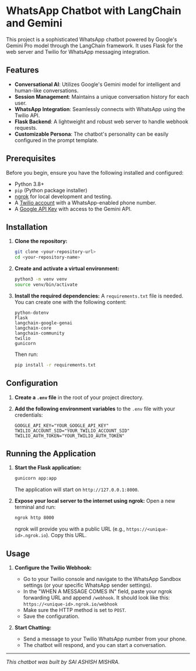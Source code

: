 # WhatsApp Chatbot with LangChain and Gemini

This project is a sophisticated WhatsApp chatbot powered by Google's Gemini Pro model through the LangChain framework. It uses Flask for the web server and Twilio for WhatsApp messaging integration.

## Features

- **Conversational AI**: Utilizes Google's Gemini model for intelligent and human-like conversations.
- **Session Management**: Maintains a unique conversation history for each user.
- **WhatsApp Integration**: Seamlessly connects with WhatsApp using the Twilio API.
- **Flask Backend**: A lightweight and robust web server to handle webhook requests.
- **Customizable Persona**: The chatbot's personality can be easily configured in the prompt template.

## Prerequisites

Before you begin, ensure you have the following installed and configured:

- Python 3.8+
- `pip` (Python package installer)
- [ngrok](https://ngrok.com/download) for local development and testing.
- A [Twilio account](https://www.twilio.com/try-twilio) with a WhatsApp-enabled phone number.
- A [Google API Key](https://aistudio.google.com/app/apikey) with access to the Gemini API.

## Installation

1.  **Clone the repository:**
    ```bash
    git clone <your-repository-url>
    cd <your-repository-name>
    ```

2.  **Create and activate a virtual environment:**
    ```bash
    python3 -m venv venv
    source venv/bin/activate
    ```

3.  **Install the required dependencies:**
    A `requirements.txt` file is needed. You can create one with the following content:
    ```
    python-dotenv
    Flask
    langchain-google-genai
    langchain-core
    langchain-community
    twilio
    gunicorn
    ```
    Then run:
    ```bash
    pip install -r requirements.txt
    ```

## Configuration

1.  **Create a `.env` file** in the root of your project directory.

2.  **Add the following environment variables** to the `.env` file with your credentials:
    ```
    GOOGLE_API_KEY="YOUR_GOOGLE_API_KEY"
    TWILIO_ACCOUNT_SID="YOUR_TWILIO_ACCOUNT_SID"
    TWILIO_AUTH_TOKEN="YOUR_TWILIO_AUTH_TOKEN"
    ```

## Running the Application

1.  **Start the Flask application:**
    ```bash
    gunicorn app:app
    ```
    The application will start on `http://127.0.0.1:8000`.

2.  **Expose your local server to the internet using ngrok:**
    Open a new terminal and run:
    ```bash
    ngrok http 8000
    ```
    ngrok will provide you with a public URL (e.g., `https://<unique-id>.ngrok.io`). Copy this URL.

## Usage

1.  **Configure the Twilio Webhook:**
    - Go to your Twilio console and navigate to the WhatsApp Sandbox settings (or your specific WhatsApp sender settings).
    - In the "WHEN A MESSAGE COMES IN" field, paste your ngrok forwarding URL and append `/webhook`. It should look like this:
      `https://<unique-id>.ngrok.io/webhook`
    - Make sure the HTTP method is set to `POST`.
    - Save the configuration.

2.  **Start Chatting:**
    - Send a message to your Twilio WhatsApp number from your phone.
    - The chatbot will respond, and you can start a conversation.

---
*This chatbot was built by SAI ASHISH MISHRA.*
